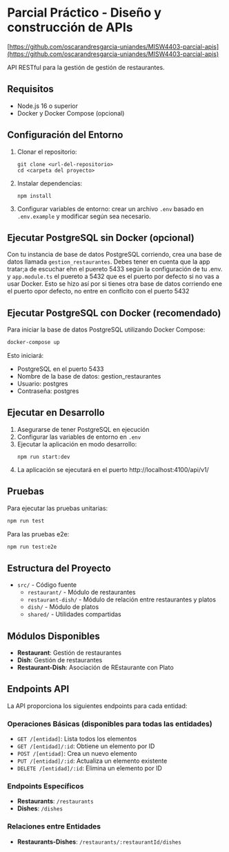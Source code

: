 # Parcial Práctico - Diseño y construcción de APIs

[https://github.com/oscarandresgarcia-uniandes/MISW4403-parcial-apis](https://github.com/oscarandresgarcia-uniandes/MISW4403-parcial-apis)

API RESTful para la gestión de gestión de restaurantes.

## Requisitos

- Node.js 16 o superior
- Docker y Docker Compose (opcional)

## Configuración del Entorno

1. Clonar el repositorio:
   ```
   git clone <url-del-repositorio>
   cd <carpeta del proyecto>
   ```

2. Instalar dependencias:
   ```
   npm install
   ```

3. Configurar variables de entorno: crear un archivo `.env` basado en `.env.example` y modificar según sea necesario.

## Ejecutar PostgreSQL sin Docker (opcional)

Con tu instancia de base de datos PostgreSQL corriendo, crea una base de datos llamada `gestion_restaurantes`. Debes tener en cuenta que la app tratar;a de escuchar ehn el puereto 5433 según la configuración de tu .env. y `app.module.ts` el puereto a 5432 que es el puerto por defecto si no vas a usar Docker. Esto se hizo así por si tienes otra base de datos corriendo ene el puerto opor defecto, no entre en conflcito con el puerto 5432

## Ejecutar PostgreSQL con Docker (recomendado)

Para iniciar la base de datos PostgreSQL utilizando Docker Compose:

```bash
docker-compose up
```

Esto iniciará:

- PostgreSQL en el puerto 5433
- Nombre de la base de datos: gestion_restaurantes
- Usuario: postgres
- Contraseña: postgres

## Ejecutar en Desarrollo

1. Asegurarse de tener PostgreSQL en ejecución
2. Configurar las variables de entorno en `.env`
3. Ejecutar la aplicación en modo desarrollo:
   ```
   npm run start:dev
   ```
4. La aplicación se ejecutará en el puerto http://localhost:4100/api/v1/ 

## Pruebas

Para ejecutar las pruebas unitarias:

```bash
npm run test
```

Para las pruebas e2e:

```bash
npm run test:e2e
```

## Estructura del Proyecto

- `src/` - Código fuente
    - `restaurant/` - Módulo de restaurantes
    - `restaurant-dish/` - Módulo de relación entre restaurantes y platos
    - `dish/` - Módulo de platos
    - `shared/` - Utilidades compartidas

## Módulos Disponibles

- **Restaurant**: Gestión de restaurantes
- **Dish**: Gestión de restaurantes
- **Restaurant-Dish**: Asociación de REstaurante con Plato

## Endpoints API

La API proporciona los siguientes endpoints para cada entidad:

### Operaciones Básicas (disponibles para todas las entidades)

- `GET /[entidad]`: Lista todos los elementos
- `GET /[entidad]/:id`: Obtiene un elemento por ID
- `POST /[entidad]`: Crea un nuevo elemento
- `PUT /[entidad]/:id`: Actualiza un elemento existente
- `DELETE /[entidad]/:id`: Elimina un elemento por ID

### Endpoints Específicos

- **Restaurants**: `/restaurants`
- **Dishes**: `/dishes`

### Relaciones entre Entidades

- **Restaurants-Dishes**: `/restaurants/:restaurantId/dishes`